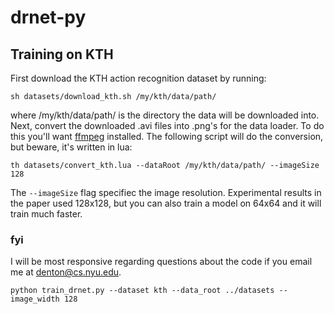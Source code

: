 # drnet-py

##  Training on KTH
First download the KTH action recognition dataset by running:
```
sh datasets/download_kth.sh /my/kth/data/path/
```
where /my/kth/data/path/ is the directory the data will be downloaded into. Next, convert the downloaded .avi files into .png's for the data loader. To do this you'll want [ffmpeg](https://ffmpeg.org/) installed. The following script will do the conversion, but beware, it's written in lua:
```
th datasets/convert_kth.lua --dataRoot /my/kth/data/path/ --imageSize 128
```
The ```--imageSize``` flag specifiec the image resolution. Experimental results in the paper used 128x128, but you can also train a model on 64x64 and it will train much faster.

### fyi
I will be most responsive regarding questions about the code if you email me at denton@cs.nyu.edu.

```
python train_drnet.py --dataset kth --data_root ../datasets --image_width 128
```
